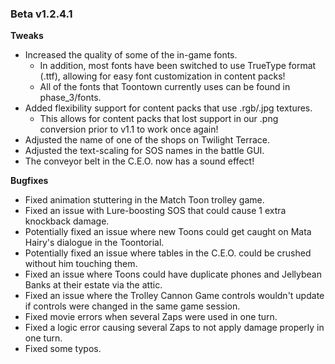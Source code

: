 ### Beta v1.2.4.1

**Tweaks**
- Increased the quality of some of the in-game fonts.
  - In addition, most fonts have been switched to use TrueType format (.ttf), allowing for easy font customization in content packs!
  - All of the fonts that Toontown currently uses can be found in phase_3/fonts.
- Added flexibility support for content packs that use .rgb/.jpg textures.
  - This allows for content packs that lost support in our .png conversion prior to v1.1 to work once again! 
- Adjusted the name of one of the shops on Twilight Terrace.
- Adjusted the text-scaling for SOS names in the battle GUI.
- The conveyor belt in the C.E.O. now has a sound effect!

**Bugfixes**
- Fixed animation stuttering in the Match Toon trolley game.
- Fixed an issue with Lure-boosting SOS that could cause 1 extra knockback damage.
- Potentially fixed an issue where new Toons could get caught on Mata Hairy's dialogue in the Toontorial.
- Potentially fixed an issue where tables in the C.E.O. could be crushed without him touching them.
- Fixed an issue where Toons could have duplicate phones and Jellybean Banks at their estate via the attic.
- Fixed an issue where the Trolley Cannon Game controls wouldn't update if controls were changed in the same game session.
- Fixed movie errors when several Zaps were used in one turn.
- Fixed a logic error causing several Zaps to not apply damage properly in one turn.
- Fixed some typos.


